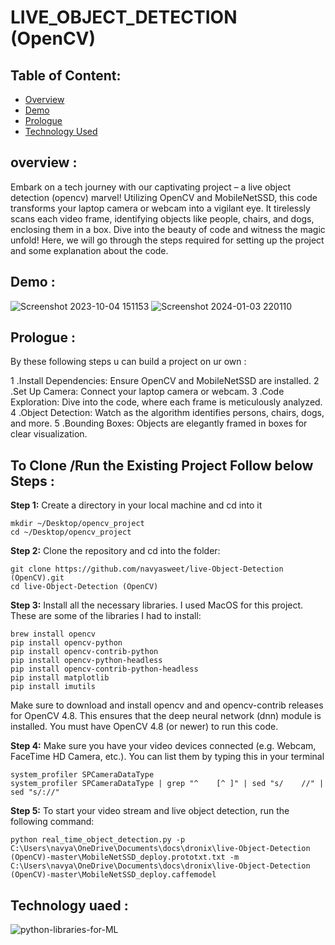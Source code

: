 # LIVE_OBJECT_DETECTION (OpenCV)


## Table of Content:

  * [Overview](#overview)
  * [Demo](#demo)
  * [Prologue](#prologue)
  * [Technology Used](#technologyused)



## overview :

Embark on a tech journey with our captivating project – a live object detection (opencv) marvel! Utilizing OpenCV and MobileNetSSD, this code transforms your laptop camera or webcam into a vigilant eye. It tirelessly scans each video frame, identifying objects like people, chairs, and dogs, enclosing them in a box. Dive into the beauty of code and witness the magic unfold! 
Here, we will go through the steps required for setting up the project and some explanation about the code.

## Demo :

![Screenshot 2023-10-04 151153](https://github.com/navyasweet/Live-Object-Detection-OPENCV-/assets/134292286/e598f687-b571-46df-adbc-84d1039d42b6)
![Screenshot 2024-01-03 220110](https://github.com/navyasweet/Live-Object-Detection-OPENCV-/assets/134292286/4705d108-a4ce-4000-bfc1-34984d2f3a47)


## Prologue :

By these following steps u can build a project on ur own :

1 .Install Dependencies: Ensure OpenCV and MobileNetSSD are  installed.
2 .Set Up Camera: Connect your laptop camera or webcam.
3 .Code Exploration: Dive into the code, where each frame is meticulously analyzed.
4 .Object Detection: Watch as the algorithm identifies persons, chairs, dogs, and more.
5 .Bounding Boxes: Objects are elegantly framed in boxes for clear visualization.

## To Clone /Run the Existing Project Follow below Steps :

**Step 1:** Create a directory in your local machine and cd into it

   ```
   mkdir ~/Desktop/opencv_project
   cd ~/Desktop/opencv_project

   ```

**Step 2:** Clone the repository and cd into the folder:

```
git clone https://github.com/navyasweet/live-Object-Detection (OpenCV).git
cd live-Object-Detection (OpenCV)
```
**Step 3:** Install all the necessary libraries. I used MacOS for this project. These are some of the libraries I had to install:

```
brew install opencv
pip install opencv-python
pip install opencv-contrib-python
pip install opencv-python-headless
pip install opencv-contrib-python-headless
pip install matplotlib
pip install imutils
```

Make sure to download and install opencv and and opencv-contrib releases for OpenCV  4.8. This ensures that the deep neural network (dnn) module is installed. You must have OpenCV 4.8 (or newer) to run this code.

**Step 4:** Make sure you have your video devices connected (e.g. Webcam, FaceTime HD Camera, etc.). You can list them by typing this in your terminal

```
system_profiler SPCameraDataType
system_profiler SPCameraDataType | grep "^    [^ ]" | sed "s/    //" | sed "s/://"
```

**Step 5:** To start your video stream and live object detection, run the following command:

```
python real_time_object_detection.py -p C:\Users\navya\OneDrive\Documents\docs\dronix\live-Object-Detection (OpenCV)-master\MobileNetSSD_deploy.prototxt.txt -m C:\Users\navya\OneDrive\Documents\docs\dronix\live-Object-Detection (OpenCV)-master\MobileNetSSD_deploy.caffemodel

```
## Technology uaed :
    
![python-libraries-for-ML](https://github.com/navyasweet/Live-Object-Detection-OPENCV-/assets/134292286/ac68319f-9db4-4e77-a234-3bb414d32941)

